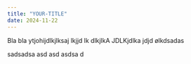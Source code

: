 ```yaml
---
title: "YOUR-TITLE"
date: 2024-11-22
---
```


Bla bla ytjohijdlkjlksaj lkjjd lk dlkjlkA JDLKjdlka jdjd ølkdsadas

sadsadsa
asd
asd
asdsa
d
